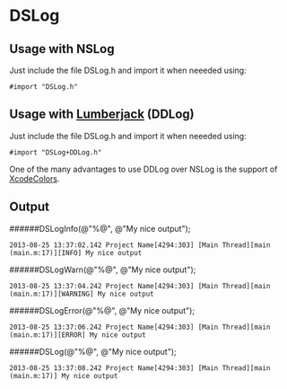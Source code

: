 DSLog
=========

Usage with NSLog
--------------------
Just include the file DSLog.h and import it when neeeded using:
```obj-c
#import "DSLog.h"
```

Usage with [Lumberjack](https://github.com/robbiehanson/CocoaLumberjack) (DDLog)
--------------------
Just include the file DSLog.h and import it when neeeded using:
```obj-c
#import "DSLog+DDLog.h"
```
One of the many advantages to use DDLog over NSLog is the support of [XcodeColors](https://github.com/robbiehanson/XcodeColors).

Output
--------------------
######DSLogInfo(@"%@", @"My nice output");
```
2013-08-25 13:37:02.142 Project Name[4294:303] [Main Thread][main (main.m:17)][INFO] My nice output
```

######DSLogWarn(@"%@", @"My nice output");
```
2013-08-25 13:37:04.242 Project Name[4294:303] [Main Thread][main (main.m:17)][WARNING] My nice output
```

######DSLogError(@"%@", @"My nice output");
```
2013-08-25 13:37:06.242 Project Name[4294:303] [Main Thread][main (main.m:17)][ERROR] My nice output
```

######DSLog(@"%@", @"My nice output");
```
2013-08-25 13:37:08.242 Project Name[4294:303] [Main Thread][main (main.m:17)] My nice output
```
